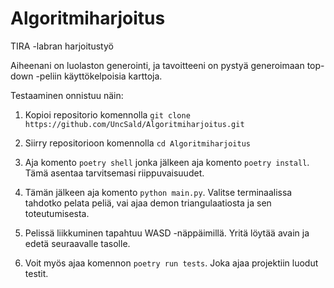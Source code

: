 # Algoritmiharjoitus

TIRA -labran harjoitustyö

Aiheenani on luolaston generointi, ja tavoitteeni on pystyä generoimaan top-down -peliin käyttökelpoisia karttoja.

Testaaminen onnistuu näin:

1. Kopioi repositorio komennolla ``` git clone https://github.com/UncSald/Algoritmiharjoitus.git ```

2. Siirry repositorioon komennolla ```cd Algoritmiharjoitus```

3. Aja komento ```poetry shell``` jonka jälkeen aja komento ```poetry install```. Tämä asentaa tarvitsemasi riippuvaisuudet.

4. Tämän jälkeen aja komento ```python main.py```.
Valitse terminaalissa tahdotko pelata peliä, vai ajaa demon triangulaatiosta ja sen toteutumisesta.

5. Pelissä liikkuminen tapahtuu WASD -näppäimillä. Yritä löytää avain ja edetä seuraavalle tasolle.

6. Voit myös ajaa komennon ```poetry run tests```. Joka ajaa projektiin luodut testit.

